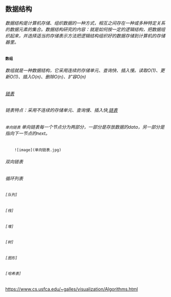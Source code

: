 ## 数据结构
###### 数据结构是计算机存储、组织数据的一种方式，相互之间存在一种或多种特定关系的数据元素的集合。数据结构研究的内容：就是如何按一定的逻辑结构，把数据组织起来，并选择适当的存储表示方法把逻辑结构组织好的数据存储到计算机的存储器里。
#### `数组`
###### 数组就是一种数据结构，它采用连续的存储单元、查询快、插入慢。读取O(1)、更新O(1)、插入O(n)、删除O(n)、扩容O(n)
###### [链表](./链表.md) 
###### 链表特点：采用不连续的存储单元、查询慢、插入快,[链表](./链表.md)
###### `单向链表` 单向链表每一个节点分为两部分，一部分是存放数据的data，另一部分是指向下一节点的next。
        ![image](单向链表.jpg)
###### 双向链表
###### 循环列表
###### `[队列] `
###### `[栈]` 
###### `[堆]` 
###### `[树]` 
###### `[图形]`
###### `[哈希表]`

https://www.cs.usfca.edu/~galles/visualization/Algorithms.html



